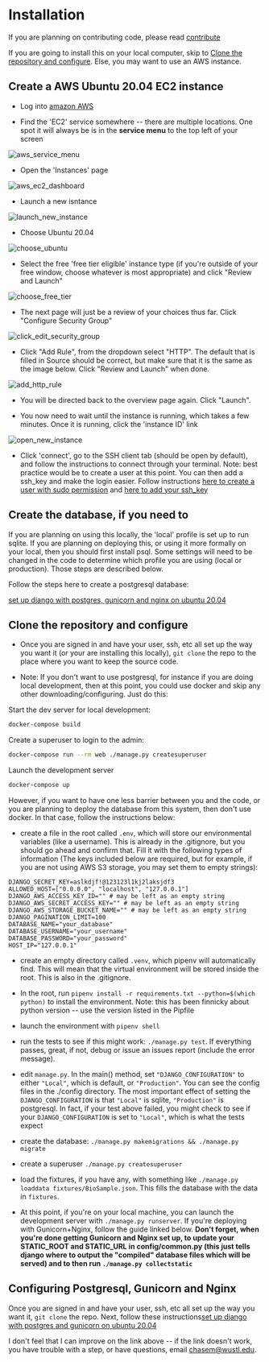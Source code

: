 # Installation

If you are planning on contributing code, please read [contribute](./contribute.md)

If you are going to install this on your local computer, skip to [Clone the repository and configure](#Clone-the-repository-and-configure). Else, you may want to use an AWS instance.

## Create a AWS Ubuntu 20.04 EC2 instance

- Log into [amazon AWS](https://aws.amazon.com)

- Find the 'EC2' service somewhere -- there are multiple locations. One spot it will always be is in the __service menu__ to the top left of your screen  

![aws_service_menu](../static/aws_service_menu.png)

- Open the 'Instances' page  

![aws_ec2_dashboard](../static/aws_ec2_dashboard.png)

- Launch a new isntance

![launch_new_instance](../static/launch_new_instance.png)

- Choose Ubuntu 20.04

![choose_ubuntu](../static/choose_ubuntu.png)

- Select the free 'free tier eligible' instance type (if you're outside of your free window, choose whatever is most appropriate) and click "Review and Launch"

![choose_free_tier](../static/choose_free_tier.png)

- The next page will just be a review of your choices thus far. Click "Configure Security Group"

![click_edit_security_group](../static/click_edit_security_group.png)

- Click "Add Rule", from the dropdown select "HTTP". The default that is filled in Source should be correct, but make sure that it is the same as the image below. Click "Review and Launch" when done.

![add_http_rule](../static/add_http_rule.png)

- You will be directed back to the overview page again. Click "Launch".

- You now need to wait until the instance is running, which takes a few minutes. Once it is running, click the 'instance ID' link

![open_new_instance](../static/open_new_instance.png)

- Click 'connect', go to the SSH client tab (should be open by default), and follow the instructions to connect through your terminal. Note: best practice would be to create a user at this point. You can then add a ssh_key and make the login easier. Follow instructions [here to create a user with sudo permission](https://classes.engineering.wustl.edu/cse330/index.php?title=Linux#User_Management) and [here to add your ssh_key](https://classes.engineering.wustl.edu/cse330/index.php?title=SSH#SSH_Configuration)

## Create the database, if you need to

If you are planning on using this locally, the 'local' profile is set up to run sqlite. If you are planning on deploying this, or using it more formally on your local, then you should first install psql. Some settings will need to be changed in the code to determine which profile you are using (local or production). Those steps are described below.

Follow the steps here to create a postgresql database:  

[set up django with postgres, gunicorn and nginx on ubuntu 20.04](https://www.digitalocean.com/community/tutorials/how-to-set-up-django-with-postgres-nginx-and-gunicorn-on-ubuntu-20-04)  

## Clone the repository and configure  

- Once you are signed in and have your user, ssh, etc all set up the way you want it (or your are installing this locally), `git clone` the repo to the place where you want to keep the source code.

- Note: If you don't want to use postgresql, for instance if you are doing local development, then at this point, you could use docker and skip any other downloading/configuring. Just do this:

Start the dev server for local development:  

```bash
docker-compose build
```  

Create a superuser to login to the admin:  

```bash
docker-compose run --rm web ./manage.py createsuperuser
```  

Launch the development server

```bash
docker-compose up
```

However, if you want to have one less barrier between you and the code, or you are planning to deploy the database from this system, then don't use docker. In that case, follow the instructions below:

- create a file in the root called `.env`, which will store our environmental variables (like a username). This is already in the .gitignore, but you should go ahead and confirm that. Fill it with the following types of information (The keys included below are required, but for example, if you are not using AWS S3 storage, you may set them to empty strings):

```text
DJANGO_SECRET_KEY=aslkdjf!@123123l1kj2laksjdf3
ALLOWED_HOST=["0.0.0.0", "localhost", "127.0.0.1"]
DJANGO_AWS_ACCESS_KEY_ID="" # may be left as an empty string
DJANGO_AWS_SECRET_ACCESS_KEY="" # may be left as an empty string
DJANGO_AWS_STORAGE_BUCKET_NAME="" # may be left as an empty string
DJANGO_PAGINATION_LIMIT=100
DATABASE_NAME="your_database"
DATABASE_USERNAME="your_username"
DATABASE_PASSWORD="your_password"
HOST_IP="127.0.0.1"
```

- create an empty directory called `.venv`, which pipenv will automatically find. This will mean that the virtual environment will be stored inside the root. This is also in the .gitignore.

- In the root, run `pipenv install -r requirements.txt --python=$(which python)` to install the environment. Note: this has been finnicky about python version -- use the version listed in the Pipfile

- launch the environment with `pipenv shell`

- run the tests to see if this might work: `./manage.py test`. If everything passes, great, if not, debug or issue an issues report (include the error message).

- edit `manage.py`. In the main() method, set `"DJANGO_CONFIGURATION"` to either `"Local"`, which is default, or `"Production"`. You can see the config files in the ./config directory. The most important effect of setting the `DJANGO_CONFIGURATION` is that `"Local"` is sqlite, `"Production"` is postgresql. In fact, if your test above failed, you might check to see if your `DJANGO_CONFIGURATION` is set to `"Local"`, which is what the tests expect

- create the database: `./manage.py makemigrations && ./manage.py migrate`

- create a superuser `./manage.py createsuperuser`

- load the fixtures, if you have any, with something like `./manage.py loaddata fixtures/BioSample.json`. This fills the database with the data in `fixtures`.

- At this point, if you're on your local machine, you can launch the development server with `./manage.py runserver`. If you're deploying with Gunicorn+Nginx, follow the guide linked below. __Don't forget, when you're done getting Gunicorn and Nginx set up, to update your STATIC_ROOT and STATIC_URL in config/common.py (this just tells django where to output the "compiled" database files which will be served) and to then run `./manage.py collectstatic`__    

## Configuring Postgresql, Gunicorn and Nginx

Once you are signed in and have your user, ssh, etc all set up the way you want it, `git clone` the repo. Next, follow these instructions[set up django with postgres and gunicorn on ubuntu 20.04](https://www.digitalocean.com/community/tutorials/how-to-set-up-django-with-postgres-nginx-and-gunicorn-on-ubuntu-20-04)  

I don't feel that I can improve on the link above -- if the link doesn't work, you have trouble with a step, or have questions, email chasem@wustl.edu.